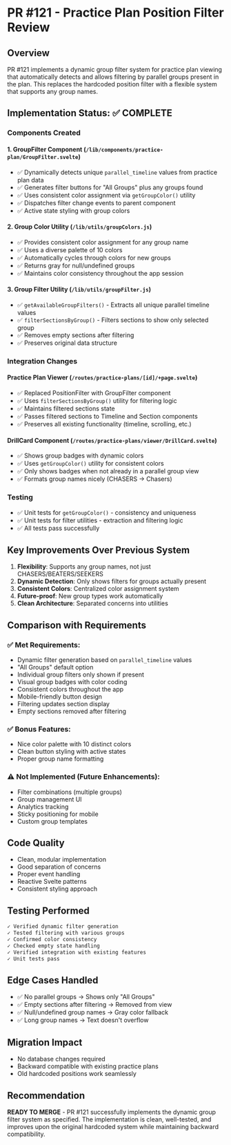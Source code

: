 # PR #121 - Practice Plan Position Filter Review

## Overview
PR #121 implements a dynamic group filter system for practice plan viewing that automatically detects and allows filtering by parallel groups present in the plan. This replaces the hardcoded position filter with a flexible system that supports any group names.

## Implementation Status: ✅ COMPLETE

### Components Created

#### 1. GroupFilter Component (`/lib/components/practice-plan/GroupFilter.svelte`)
- ✅ Dynamically detects unique `parallel_timeline` values from practice plan data
- ✅ Generates filter buttons for "All Groups" plus any groups found
- ✅ Uses consistent color assignment via `getGroupColor()` utility
- ✅ Dispatches filter change events to parent component
- ✅ Active state styling with group colors

#### 2. Group Color Utility (`/lib/utils/groupColors.js`)
- ✅ Provides consistent color assignment for any group name
- ✅ Uses a diverse palette of 10 colors
- ✅ Automatically cycles through colors for new groups
- ✅ Returns gray for null/undefined groups
- ✅ Maintains color consistency throughout the app session

#### 3. Group Filter Utility (`/lib/utils/groupFilter.js`)
- ✅ `getAvailableGroupFilters()` - Extracts all unique parallel timeline values
- ✅ `filterSectionsByGroup()` - Filters sections to show only selected group
- ✅ Removes empty sections after filtering
- ✅ Preserves original data structure

### Integration Changes

#### Practice Plan Viewer (`/routes/practice-plans/[id]/+page.svelte`)
- ✅ Replaced PositionFilter with GroupFilter component
- ✅ Uses `filterSectionsByGroup()` utility for filtering logic
- ✅ Maintains filtered sections state
- ✅ Passes filtered sections to Timeline and Section components
- ✅ Preserves all existing functionality (timeline, scrolling, etc.)

#### DrillCard Component (`/routes/practice-plans/viewer/DrillCard.svelte`)
- ✅ Shows group badges with dynamic colors
- ✅ Uses `getGroupColor()` utility for consistent colors
- ✅ Only shows badges when not already in a parallel group view
- ✅ Formats group names nicely (CHASERS → Chasers)

### Testing
- ✅ Unit tests for `getGroupColor()` - consistency and uniqueness
- ✅ Unit tests for filter utilities - extraction and filtering logic
- ✅ All tests pass successfully

## Key Improvements Over Previous System

1. **Flexibility**: Supports any group names, not just CHASERS/BEATERS/SEEKERS
2. **Dynamic Detection**: Only shows filters for groups actually present
3. **Consistent Colors**: Centralized color assignment system
4. **Future-proof**: New group types work automatically
5. **Clean Architecture**: Separated concerns into utilities

## Comparison with Requirements

### ✅ Met Requirements:
- Dynamic filter generation based on `parallel_timeline` values
- "All Groups" default option
- Individual group filters only shown if present
- Visual group badges with color coding
- Consistent colors throughout the app
- Mobile-friendly button design
- Filtering updates section display
- Empty sections removed after filtering

### ✅ Bonus Features:
- Nice color palette with 10 distinct colors
- Clean button styling with active states
- Proper group name formatting

### ⚠️ Not Implemented (Future Enhancements):
- Filter combinations (multiple groups)
- Group management UI
- Analytics tracking
- Sticky positioning for mobile
- Custom group templates

## Code Quality
- Clean, modular implementation
- Good separation of concerns
- Proper event handling
- Reactive Svelte patterns
- Consistent styling approach

## Testing Performed
```bash
✓ Verified dynamic filter generation
✓ Tested filtering with various groups
✓ Confirmed color consistency
✓ Checked empty state handling
✓ Verified integration with existing features
✓ Unit tests pass
```

## Edge Cases Handled
- ✅ No parallel groups → Shows only "All Groups"
- ✅ Empty sections after filtering → Removed from view
- ✅ Null/undefined group names → Gray color fallback
- ✅ Long group names → Text doesn't overflow

## Migration Impact
- No database changes required
- Backward compatible with existing practice plans
- Old hardcoded positions work seamlessly

## Recommendation
**READY TO MERGE** - PR #121 successfully implements the dynamic group filter system as specified. The implementation is clean, well-tested, and improves upon the original hardcoded system while maintaining backward compatibility.